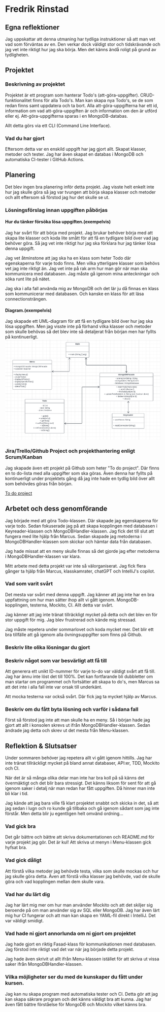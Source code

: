 # Fredrik Rinstad

## Egna reflektioner
Jag uppskattar att denna utmaning har tydliga instruktioner så att man vet vad som förväntas av en.
Den verkar dock väldigt stor och tidskrävande och jag vet inte riktigt hur jag ska börja. Men det känns ändå roligt på grund av tydligheten.

## Projektet

### Beskrivning av projektet
Projektet är ett program som hanterar Todo's (att-göra-uppgifter).
CRUD-funktionalitet finns för alla Todo's. Man kan skapa nya Todo's, se de som redan finns samt uppdatera och ta bort.
Alla att-göra-uppgifterna har ett id, information om vad att-göra-uppgiften är och information om den är utförd eller ej. 
Att-göra-uppgifterna sparas i en MongoDB-databas.

Allt detta görs via ett CLI (Command Line Interface).

### Vad du har gjort
Eftersom detta var en enskild uppgift har jag gjort allt. Skapat klasser, metoder och tester. 
Jag har även skapat en databas i MongoDB och automatiska CI-tester i GitHub Actions.

## Planering
Det blev ingen bra planering inför detta projekt. 
Jag visste helt enkelt inte hur jag skulle göra så jag var tvungen att börja skapa klasser och metoder och allt eftersom så förstod jag hur det skulle se ut.

### Lösningsförslag innan uppgiften påbörjas

#### Hur du tänker försöka lösa uppgiften.(exempelvis)
Jag har svårt för att börja med projekt. Jag brukar behöver börja med att skapa lite klasser och koda lite smått för att
få en tydligare bild över vad jag behöver göra. Så jag vet inte riktigt hur jag ska förklara hur jag tänker lösa denna uppgift.

Jag vet åtminstone att jag ska ha en klass som heter Todo där egenskaperna för varje todo finns.
Men vilka ytterligare klasser som behövs vet jag inte riktigt än. Jag vet inte på rak arm hur man gör när man ska kommunicera med databasen.
Jag måste gå igenom mina anteckningar och söka runt lite på nätet.

Jag ska i alla fall använda mig av MongoDB och det lär ju då finnas en klass som kommunicerar med databasen.
Och kanske en klass för att läsa connectionsträngen.

#### Diagram.(exempelvis)
Jag skapade ett UML-diagram för att få en tydligare bild över hur jag ska lösa uppgiften. 
Men jag visste inte på förhand vilka klasser och metoder som skulle behövas så det blev inte så detaljerat från början men har fyllts på kontinuerligt.
![img.png](img.png)

### Jira/Trello/Github Project och projekthantering enligt Scrum/Kanban
Jag skapade även ett projekt på Github som heter "To do project". Där finns en to do-lista med alla uppgifter som ska göras.
Även denna har fyllts på kontinuerligt under projektets gång då jag inte hade en tydlig bild över allt som behövdes göras från början.

[To do project](https://github.com/orgs/Campus-Molndal-JIN23/projects/60)

## Arbetet och dess genomförande
Jag började med att göra Todo-klassen. Där skapade jag egenskaperna för varje todo.
Sedan fokuserade jag på att skapa kopplingen med databasen i Keyreader-klassen och MongoDBHandler-klassen. 
Jag fick det till slut att fungera med lite hjälp från Marcus.
Sedan skapade jag metoderna i MongoDBHandler-klassen som skickar och hämtar data från databasen.

Jag hade missat att en meny skulle finnas så det gjorde jag efter metoderna i MongoDBHandler-klassen var klara.

Mitt arbete med detta projekt var inte så välorganiserat. 
Jag fick flera gånger ta hjälp från Marcus, klasskamrater, chatGPT och IntelliJ's copilot.

### Vad som varit svårt
Det mesta var svårt med denna uppgift. Jag känner att jag inte har en bra uppfattning om hur man sätter ihop allt vi gått igenom.
MongoDB-kopplingen, testerna, Mockito, CI. Allt detta var svårt.

Jag känner att jag inte tränat tillräckligt mycket på detta och det blev en för stor uppgift för mig.
Jag blev frustrerad och kände mig stressad.

Jag måste repetera under sommarlovet och koda mycket mer.
Det blir ett bra tillfälle att gå igenom alla övningsuppgifter som finns på Github.

### Beskriv lite olika lösningar du gjort


### Beskriv något som var besvärligt att få till
Att generera ett unikt ID-nummer för varje to-do var väldigt svårt att få till. Jag har ännu inte löst det till 100%.
Det kan fortfarande bli dubbletter om man startar om programmet och fortsätter att skapa to do's, men Marcus sa att det inte i alla fall inte var orsak till underkänt.

Att mocka testerna var också svårt. Där fick jag ta mycket hjälp av Marcus.

### Beskriv om du fått byta lösning och varför i sådana fall
Först så förstod jag inte att man skulle ha en meny. 
Så i början hade jag gjort att allt i konsolen skrevs ut ifrån MongoDBHandler-klassen.
Sedan ändrade jag detta och skrev ut det mesta från Menu-klassen.

## Reflektion & Slutsatser
Under sommaren behöver jag repetera allt vi gått igenom hittills.
Jag har inte tränat tillräckligt mycket på bland annat databaser, API:er, TDD, Mockito och CI.

När det är så många olika delar man inte har bra koll på så känns det övermäktigt och det blir bara stressigt.
Det känns liksom för sent för att gå igenom saker i detalj när man redan har fått uppgiften. 
Då hinner man inte bli klar i tid.

Jag kände att jag bara ville få klart projektet snabbt och skicka in det, så att jag sedan i lugn och ro kunde gå tillbaka och gå igenom sådant som jag inte förstår.
Men detta blir ju egentligen helt omvänd ordning...

### Vad gick bra
Det går bättre och bättre att skriva dokumentationen och README.md för varje projekt jag gör.
Det är kul!
Att skriva ut menyn i Menu-klassen gick hyfsat bra.

### Vad gick dåligt
Att förstå vilka metoder jag behövde testa, vilka som skulle mockas och hur jag skulle göra detta.
Även att förstå vilka klasser jag behövde, vad de skulle göra och vad kopplingen mellan dem skulle vara.

### Vad har du lärt dig
Jag har lärt mig mer om hur man använder Mockito och att det skiljer sig beroende på om man använder sig av SQL eller MongoDB.
Jag har även lärt mig hur CI fungerar och att man kan skapa en YAML-fil direkt i IntelliJ. Det var väldigt smidigt.

### Vad hade ni gjort annorlunda om ni gjort om projektet
Jag hade gjort en riktig Fasad-klass för kommunikationen med databasen. 
Jag förstod inte riktigt vad det var när jag började detta projekt. 

Jag hade även skrivit ut allt ifrån Menu-klassen istället för att skriva ut vissa saker ifrån MongoDBHandler-klassen.

### Vilka möjligheter ser du med de kunskaper du fått under kursen.
Jag kan nu skapa program med automatiska tester och CI. Detta gör att jag kan skapa säkrare program och det känns väldigt bra att kunna.
Jag har även fått bättre förståelse för MongoDB och Mockito vilket känns bra.